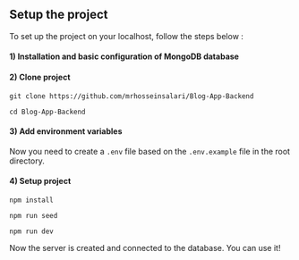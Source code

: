 ## Setup the project

To set up the project on your localhost, follow the steps below :

#### 1) Installation and basic configuration of MongoDB database

#### 2) Clone project

```shell
git clone https://github.com/mrhosseinsalari/Blog-App-Backend
```

```shell
cd Blog-App-Backend
```

#### 3) Add environment variables

Now you need to create a `.env` file based on the `.env.example` file in the root directory.

#### 4) Setup project

```shell
npm install
```

```shell
npm run seed
```

```shell
npm run dev
```

Now the server is created and connected to the database. You can use it!
